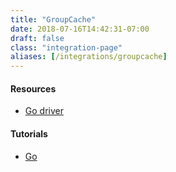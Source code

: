 ```yaml
---
title: "GroupCache"
date: 2018-07-16T14:42:31-07:00
draft: false
class: "integration-page"
aliases: [/integrations/groupcache]
---
```


#### Resources

* [Go driver](https://github.com/orijtech/groupcache)

#### Tutorials

* [Go](https://medium.com/@orijtech/groupcache-instrumented-by-opencensus-6a625c3724c)
